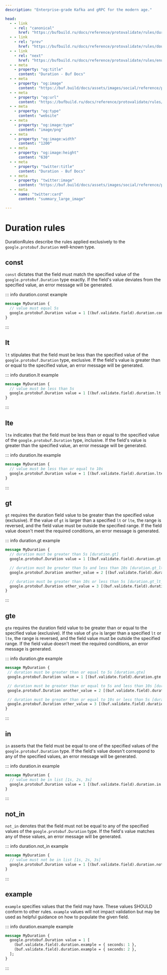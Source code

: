 ```yaml
---
description: "Enterprise-grade Kafka and gRPC for the modern age."

head:
  - - link
    - rel: "canonical"
      href: "https://bufbuild.ru/docs/reference/protovalidate/rules/duration_rules/"
  - - link
    - rel: "prev"
      href: "https://bufbuild.ru/docs/reference/protovalidate/rules/double_rules/"
  - - link
    - rel: "next"
      href: "https://bufbuild.ru/docs/reference/protovalidate/rules/enum_rules/"
  - - meta
    - property: "og:title"
      content: "Duration - Buf Docs"
  - - meta
    - property: "og:image"
      content: "https://buf.build/docs/assets/images/social/reference/protovalidate/rules/duration_rules.png"
  - - meta
    - property: "og:url"
      content: "https://bufbuild.ru/docs/reference/protovalidate/rules/duration_rules/"
  - - meta
    - property: "og:type"
      content: "website"
  - - meta
    - property: "og:image:type"
      content: "image/png"
  - - meta
    - property: "og:image:width"
      content: "1200"
  - - meta
    - property: "og:image:height"
      content: "630"
  - - meta
    - property: "twitter:title"
      content: "Duration - Buf Docs"
  - - meta
    - property: "twitter:image"
      content: "https://buf.build/docs/assets/images/social/reference/protovalidate/rules/duration_rules.png"
  - - meta
    - name: "twitter:card"
      content: "summary_large_image"

---
```


# Duration rules

DurationRules describe the rules applied exclusively to the `google.protobuf.Duration` well-known type.

## const

`const` dictates that the field must match the specified value of the `google.protobuf.Duration` type exactly. If the field's value deviates from the specified value, an error message will be generated.

::: info duration.const example

```proto
message MyDuration {
  // value must equal 5s
  google.protobuf.Duration value = 1 [(buf.validate.field).duration.const = "5s"];
}
```

:::

## lt

`lt` stipulates that the field must be less than the specified value of the `google.protobuf.Duration` type, exclusive. If the field's value is greater than or equal to the specified value, an error message will be generated.

::: info duration.lt example

```proto
message MyDuration {
  // value must be less than 5s
  google.protobuf.Duration value = 1 [(buf.validate.field).duration.lt = "5s"];
}
```

:::

## lte

`lte` indicates that the field must be less than or equal to the specified value of the `google.protobuf.Duration` type, inclusive. If the field's value is greater than the specified value, an error message will be generated.

::: info duration.lte example

```proto
message MyDuration {
  // value must be less than or equal to 10s
  google.protobuf.Duration value = 1 [(buf.validate.field).duration.lte = "10s"];
}
```

:::

## gt

`gt` requires the duration field value to be greater than the specified value (exclusive). If the value of `gt` is larger than a specified `lt` or `lte`, the range is reversed, and the field value must be outside the specified range. If the field value doesn't meet the required conditions, an error message is generated.

::: info duration.gt example

```proto
message MyDuration {
  // duration must be greater than 5s [duration.gt]
  google.protobuf.Duration value = 1 [(buf.validate.field).duration.gt = { seconds: 5 }];

  // duration must be greater than 5s and less than 10s [duration.gt_lt]
  google.protobuf.Duration another_value = 2 [(buf.validate.field).duration = { gt: { seconds: 5 }, lt: { seconds: 10 } }];

  // duration must be greater than 10s or less than 5s [duration.gt_lt_exclusive]
  google.protobuf.Duration other_value = 3 [(buf.validate.field).duration = { gt: { seconds: 10 }, lt: { seconds: 5 } }];
}
```

:::

## gte

`gte` requires the duration field value to be greater than or equal to the specified value (exclusive). If the value of `gte` is larger than a specified `lt` or `lte`, the range is reversed, and the field value must be outside the specified range. If the field value doesn't meet the required conditions, an error message is generated.

::: info duration.gte example

```proto
message MyDuration {
 // duration must be greater than or equal to 5s [duration.gte]
 google.protobuf.Duration value = 1 [(buf.validate.field).duration.gte = { seconds: 5 }];

 // duration must be greater than or equal to 5s and less than 10s [duration.gte_lt]
 google.protobuf.Duration another_value = 2 [(buf.validate.field).duration = { gte: { seconds: 5 }, lt: { seconds: 10 } }];

 // duration must be greater than or equal to 10s or less than 5s [duration.gte_lt_exclusive]
 google.protobuf.Duration other_value = 3 [(buf.validate.field).duration = { gte: { seconds: 10 }, lt: { seconds: 5 } }];
}
```

:::

## in

`in` asserts that the field must be equal to one of the specified values of the `google.protobuf.Duration` type. If the field's value doesn't correspond to any of the specified values, an error message will be generated.

::: info duration.in example

```proto
message MyDuration {
  // value must be in list [1s, 2s, 3s]
  google.protobuf.Duration value = 1 [(buf.validate.field).duration.in = ["1s", "2s", "3s"]];
}
```

:::

## not_in

`not_in` denotes that the field must not be equal to any of the specified values of the `google.protobuf.Duration` type. If the field's value matches any of these values, an error message will be generated.

::: info duration.not_in example

```proto
message MyDuration {
  // value must not be in list [1s, 2s, 3s]
  google.protobuf.Duration value = 1 [(buf.validate.field).duration.not_in = ["1s", "2s", "3s"]];
}
```

:::

## example

`example` specifies values that the field may have. These values SHOULD conform to other rules. `example` values will not impact validation but may be used as helpful guidance on how to populate the given field.

::: info duration.example example

```proto
message MyDuration {
  google.protobuf.Duration value = 1 [
    (buf.validate.field).duration.example = { seconds: 1 },
    (buf.validate.field).duration.example = { seconds: 2 },
  ];
}
```

:::
